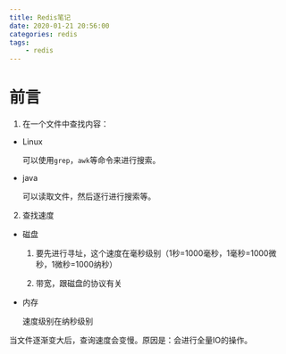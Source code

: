 ```yaml
---
title: Redis笔记
date: 2020-01-21 20:56:00
categories: redis
tags: 
	- redis
---
```


# 前言

1. 在一个文件中查找内容：

- Linux

  可以使用`grep`，`awk`等命令来进行搜索。

- java

  可以读取文件，然后逐行进行搜索等。

2. 查找速度

- 磁盘

  1. 要先进行寻址，这个速度在毫秒级别（1秒=1000毫秒，1毫秒=1000微秒，1微秒=1000纳秒）

  2. 带宽，跟磁盘的协议有关

- 内存

  速度级别在纳秒级别

当文件逐渐变大后，查询速度会变慢。原因是：会进行全量IO的操作。